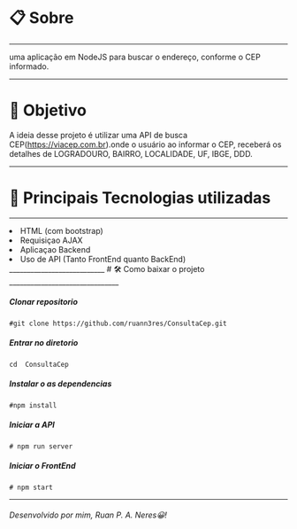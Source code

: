 # 📋 Sobre
_______________________________
uma aplicação em NodeJS para buscar o endereço, conforme o CEP
informado.
_______________________________
# 🎯 Objetivo
A ideia desse projeto é utilizar uma API de busca CEP(https://viacep.com.br).onde o usuário ao informar o CEP, receberá os detalhes de LOGRADOURO, BAIRRO, LOCALIDADE, UF, IBGE, DDD.
_______________________________
# 🚀 Principais Tecnologias utilizadas
_______________________________
<LI>HTML (com bootstrap)</LI>
<LI>Requisiçao AJAX</LI>
<LI>Aplicaçao Backend</LI>
<LI>Uso de API (Tanto FrontEnd quanto BackEnd)</LI>
___________________________
# 🛠 Como baixar o projeto
_______________________________

#####  Clonar repositorio
`#git clone https://github.com/ruann3res/ConsultaCep.git`
##### Entrar no diretorio
`cd  ConsultaCep`
#####  Instalar o as dependencias
`#npm install`
##### Iniciar a API 
`# npm run server` 
##### Iniciar o FrontEnd
`# npm start `
_______________________________
###### Desenvolvido por mim, Ruan P.  A. Neres😀!
